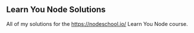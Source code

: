 ## Learn You Node Solutions

All of my solutions for the https://nodeschool.io/ Learn You Node course. 